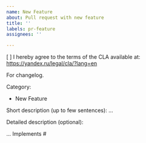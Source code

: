 ```yaml
---
name: New Feature
about: Pull request with new feature
title: ''
labels: pr-feature
assignees: ''

---
```


[ ] I hereby agree to the terms of the CLA available at: https://yandex.ru/legal/cla/?lang=en

For changelog.

Category:
- New Feature

Short description (up to few sentences):
...

Detailed description (optional):

...
Implements #<github issue number>
